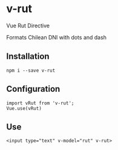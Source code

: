# v-rut
Vue Rut Directive

Formats Chilean DNI with dots and dash 


## Installation

`npm i --save v-rut`

## Configuration

```
import vRut from 'v-rut';
Vue.use(vRut)
```

## Use

`<input type="text" v-model="rut" v-rut>`
